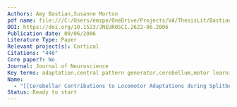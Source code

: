 ```yaml
---
Authors: Amy Bastian,Susanne Morton
pdf name: file:///C:/Users/emzpe/OneDrive/Projects/VA/ThesisLit/Bastian/Cerebellar_Contributions_to_Locomotor_Adaptiations_during_Splitbelt_Treadmill_Walking.pdf
DOI: https://doi.org/10.1523/JNEUROSCI.2622-06.2006
Publication date: 09/06/2006
Literature Type: Paper
Relevant project(s): Cortical
Citations: "446"
Core paper?: No
Journal: Journal of Neuroscience
Key terms: adaptation,central pattern generator,cerebellum,motor learning,walking
Name:
  - "[[Cerebellar Contributions to Locomotor Adaptations during Splitbelt Treadmill Walking]]"
Status: Ready to start
---
```

